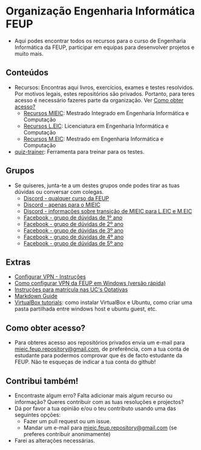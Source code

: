 # Organização Engenharia Informática FEUP
* Aqui podes encontrar todos os recursos para o curso de Engenharia Informática da FEUP, participar em equipas para desenvolver projetos e muito mais. 

## Conteúdos
* Recursos: Encontras aqui livros, exercícios, exames e testes resolvidos. Por motivos legais, estes repositórios são privados. Portanto, para teres acesso é necessário fazeres parte da organização. Ver [Como obter acesso?](#Como-obter-acesso)
  * [Recursos MIEIC](https://github.com/engenharia-informatica-FEUP/Recursos-MIEIC): Mestrado Integrado em Engenharia Informática e Computação
  * [Recursos L.EIC](https://github.com/engenharia-informatica-FEUP/Recursos-L.EIC): Licenciatura em Engenharia Informática e Computação
  * [Recursos M.EIC](https://github.com/engenharia-informatica-FEUP/Recursos-M.EIC): Mestrado em Engenharia Informática e Computação
* [quiz-trainer](https://github.com/engenharia-informatica-FEUP/quiz-trainer): Ferramenta para treinar para os testes.

## Grupos
* Se quiseres, junta-te a um destes grupos onde podes tirar as tuas dúvidas ou conversar com colegas.
    * [Discord - qualquer curso da FEUP](https://discord.gg/bQp7H5vpcX)
    * [Discord - apenas para o MIEIC](https://discord.gg/b2Tbvpf)
    * [Discord - informações sobre transição de MIEIC para L.EIC e M.EIC](https://discord.gg/tRkuxhuHsT)
    * [Facebook - grupo de dúvidas de 1º ano](https://www.facebook.com/groups/2384985988473360)
    * [Facebook - grupo de dúvidas de 2º ano](https://www.facebook.com/groups/1301602646686060)
    * [Facebook - grupo de dúvidas de 3º ano](https://www.facebook.com/groups/484082498737038)
    * [Facebook - grupo de dúvidas de 4º ano](https://www.facebook.com/groups/1994161877497640)
    * [Facebook - grupo de dúvidas de 5º ano](https://www.facebook.com/groups/202050890200619)

## Extras
* [Configurar VPN - Instruções](https://www.up.pt/it/pt/servicos/redes-e-conetividade/vpn-eca13b99)
* [Como configurar VPN da FEUP em Windows (versão rápida)](https://www.youtube.com/watch?v=pzngYxsTz3g)
* [Instruções para matrícula nas UC's Optativas](https://github.com/engenharia-informatica-FEUP/click-here-first/blob/main/Extras/matr%C3%ADcula_optativas.md)
* [Markdown Guide](https://www.markdownguide.org/)
* [VirtualBox tutorials](https://www.youtube.com/playlist?list=PLrpSjHQj3tT4DkBq5BEez99C1Oz0fLDSv): como instalar VirtualBox e Ubuntu, como criar uma pasta partilhada entre windows host e ubuntu guest, etc.

## Como obter acesso?
* Para obteres acesso aos repositórios privados envia um e-mail para mieic.feup.repository@gmail.com, de preferência, com a tua conta de estudante para podermos comprovar que és de facto estudante da FEUP. Não te esqueças de indicar a tua conta do github! 

## Contribui também!
 - Encontraste algum erro? Falta adicionar mais algum recurso ou informação? Queres contribuir com as tuas resoluções e projectos?
 - Dá por favor a tua opinião e/ou o teu contributo usando uma das seguintes opções: 
     - Fazer um pull request ou um issue.
     - Mandar um e-mail para mieic.feup.repository@gmail.com (se preferes contribuir anonimamente)
 - Farei as alterações necessárias.